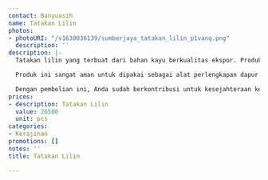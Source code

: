 ```yaml
---
contact: Banyuasih
name: Tatakan Lilin
photos:
- photoURI: "/v1630036139/sumberjaya_tatakan_lilin_p1vanq.png"
  description: ''
description: |-
  Tatakan lilin yang terbuat dari bahan kayu berkualitas ekspor. Produk ini dibuat oleh para pengrajin terampil di destinasi wisata Tanjung Lesung.

  Produk ini sangat aman untuk dipakai sebagai alat perlengkapan dapur karena tidak dilapisi dengan bahan kimia yang berbahaya. Kami menggunakan bahan pelapis permukaan kayu 100% natural biopolish food grade sehingga Anda dapat menggunakannya sebagai alat perlengkapan dapur yang aman.

  Dengan pembelian ini, Anda sudah berkontribusi untuk kesejahteraan kelompok masyarakat di desa kami.
prices:
- description: Tatakan Lilin
  value: 26500
  unit: pcs
categories:
- Kerajinan
promotions: []
notes: ''
title: Tatakan Lilin

---
```

